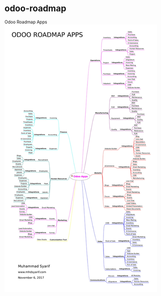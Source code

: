 # odoo-roadmap
Odoo Roadmap Apps
![alt text](https://github.com/mhdsyarif/odoo-roadmap/blob/master/OdooRoadmapApps.png)
